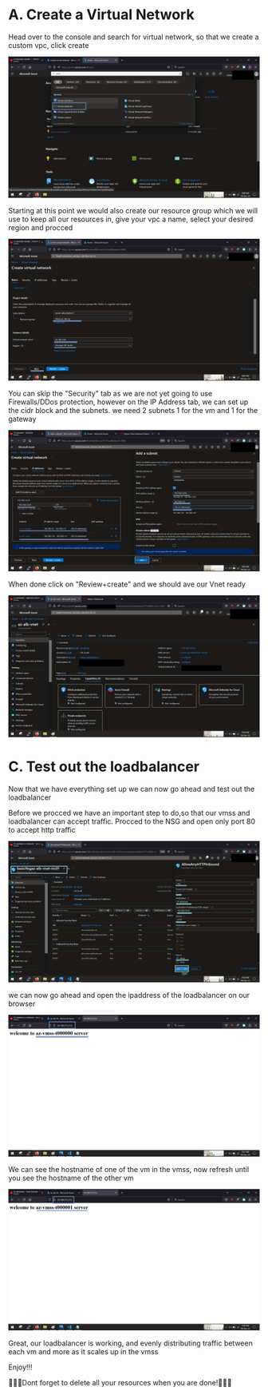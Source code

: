 <!-- @format -->

# A. Create a Virtual Network

Head over to the console and search for virtual network, so that we create a custom vpc, click create

![alt](/images/azalbvnet1.png)

Starting at this point we would also create our resource group which we will use to keep all our resources in, give your vpc a name, select your desired region and procced

![alt](/images/azalbvnet2.png)

You can skip the "Security" tab as we are not yet going to use Firewalls/DDos protection, however on the IP Address tab, we can set up the cidr block and the subnets. we need 2 subnets 1 for the vm and 1 for the gateway

![alt](/images/azalbvnet4.png)

When done click on "Review+create" and we should ave our Vnet ready

![alt](/images/azalbvnet6.png)

# C. Test out the loadbalancer

Now that we have everything set up we can now go ahead and test out the loadbalancer

Before we procced we have an important step to do,so that our vmss and loadbalancer can accept traffic. Procced to the NSG and open only port 80 to accept http traffic

![alt](/images/azalbtest1.png)

we can now go ahead and open the ipaddress of the loadbalancer on our browser

![alt](/images/azalbtest2.png)

We can see the hostname of one of the vm in the vmss, now refresh until you see the hostname of the other vm

![alt](/images/azalbtest3.png)

Great, our loadbalancer is working, and evenly distributing traffic between each vm and more as it scales up in the vmss

Enjoy!!!

🚧🚧🚧Dont forget to delete all your resources when you are done!🚧🚧🚧
